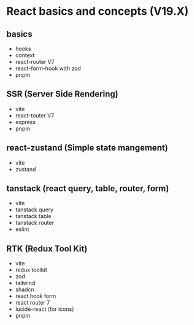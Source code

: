# React basics and concepts (V19.X)

## basics
- hooks
- context
- react-router V7
- react-form-hook with zod
- pnpm

## SSR (Server Side Rendering)
- vite
- react-touter V7
- express
- pnpm

## react-zustand (Simple state mangement)
- vite
- zustand

## tanstack (react query, table, router, form)
- vite
- tanstack query
- tanstack table
- tanstack router
- eslint

## RTK (Redux Tool Kit)
- vite
- redux toolkit
- zod
- tailwind
- shadcn
- react hook form
- react router 7
- lucide-react (for icons)
- pnpm
